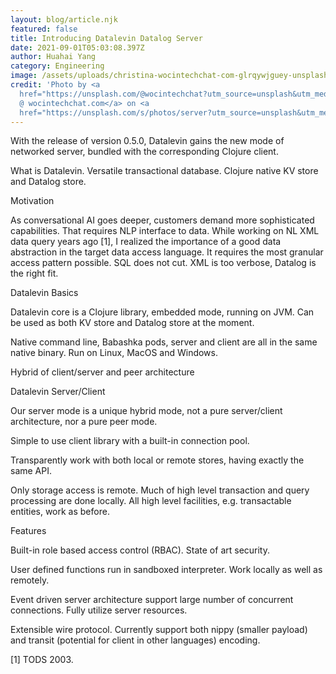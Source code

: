 ```yaml
---
layout: blog/article.njk
featured: false
title: Introducing Datalevin Datalog Server
date: 2021-09-01T05:03:08.397Z
author: Huahai Yang
category: Engineering
image: /assets/uploads/christina-wocintechchat-com-glrqywjguey-unsplash.jpg
credit: 'Photo by <a
  href="https://unsplash.com/@wocintechchat?utm_source=unsplash&utm_medium=referral&utm_content=creditCopyText">Christina
  @ wocintechchat.com</a> on <a
  href="https://unsplash.com/s/photos/server?utm_source=unsplash&utm_medium=referral&utm_content=creditCopyText">Unsplash</a>   '
---
```

With the release of version 0.5.0, Datalevin gains the new mode of networked server, bundled with the corresponding Clojure client.

What is Datalevin. Versatile transactional database. Clojure native KV store and Datalog store.

Motivation 

As conversational AI goes deeper, customers demand more sophisticated capabilities. That requires NLP interface to data. While working on NL XML data query years ago [1], I realized the importance of a good data abstraction in the target data access language. It requires the most granular access pattern possible. SQL does not cut. XML is too verbose, Datalog is the right fit.

Datalevin Basics

Datalevin core is a Clojure library, embedded mode, running on JVM. Can be used as both KV store and Datalog store at the moment.

Native command line, Babashka pods, server and client are all in the same native binary. Run on Linux, MacOS and Windows.

Hybrid of client/server and peer architecture

Datalevin Server/Client

Our server mode is a unique hybrid mode, not a pure server/client architecture, nor a pure peer mode.

Simple to use client library with a built-in connection pool. 

Transparently work with both local or remote stores, having exactly the same API.

Only storage access is remote. Much of high level transaction and query processing are done locally. All high level facilities, e.g. transactable 
entities, work as before.


Features

Built-in role based access control (RBAC). State of art security.

User defined functions run in sandboxed interpreter. Work locally as well as remotely.

Event driven server architecture support large number of concurrent connections. Fully utilize server resources.


Extensible wire protocol. Currently support both nippy (smaller payload) and transit (potential for client in other languages) encoding.

[1] TODS 2003.
